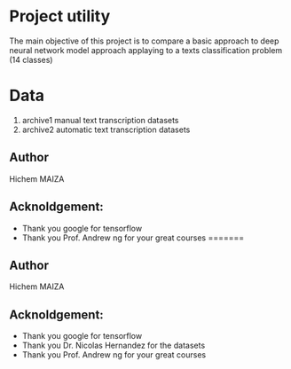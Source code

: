 # Project utility 
The main objective of this project is to compare a basic approach to deep neural network model approach applaying to a texts classification problem  (14 classes)
# Data 
1. archive1 manual text transcription datasets 
2. archive2 automatic text transcription datasets

## Author 
Hichem MAIZA
## Acknoldgement:
- Thank you google for tensorflow
- Thank you Prof. Andrew ng for your great courses
=======
## Author 
Hichem MAIZA 
## Acknoldgement:
- Thank you google for tensorflow 
- Thank you Dr. Nicolas Hernandez for the datasets
- Thank you Prof. Andrew ng for your great courses

